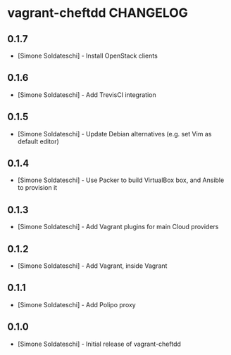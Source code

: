 vagrant-cheftdd CHANGELOG
==========================

0.1.7
----
- [Simone Soldateschi] - Install OpenStack clients

0.1.6
----
- [Simone Soldateschi] - Add TrevisCI integration

0.1.5
----
- [Simone Soldateschi] - Update Debian alternatives (e.g. set Vim as default editor)

0.1.4
----
- [Simone Soldateschi] - Use Packer to build VirtualBox box, and Ansible to provision it

0.1.3
----
- [Simone Soldateschi] - Add Vagrant plugins for main Cloud providers

0.1.2
----
- [Simone Soldateschi] - Add Vagrant, inside Vagrant

0.1.1
----
- [Simone Soldateschi] - Add Polipo proxy

0.1.0
----
- [Simone Soldateschi] - Initial release of vagrant-cheftdd
